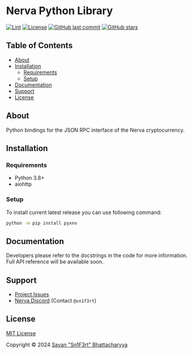 # Nerva Python Library

[![Lint](https://github.com/Sn1F3rt/pyxnv/actions/workflows/black.yml/badge.svg)](https://github.com/Sn1F3rt/pyxnv/actions/workflows/black.yml)
[![License](https://img.shields.io/github/license/Sn1F3rt/pyxnv)](LICENSE)
[![GitHub last commit](https://img.shields.io/github/last-commit/Sn1F3rt/pyxnv)](https://github.com/Sn1F3rt/pyxnv/commits/main/)
[![GitHub stars](https://img.shields.io/github/stars/Sn1F3rt/pyxnv)](https://github.com/Sn1F3rt/pyxnv/)

## Table of Contents

- [About](#about)
- [Installation](#installation)
  * [Requirements](#requirements)
  * [Setup](#setup)
- [Documentation](#documentation)
- [Support](#support)
- [License](#license)

## About

Python bindings for the JSON RPC interface of the Nerva cryptocurrency.

## Installation

### Requirements

- Python 3.8+
- aiohttp

### Setup

To install current latest release you can use following command:
```sh
python -m pip install pyxnv
```

## Documentation

Developers please refer to the docstrings in the code for more information. Full API reference will be available soon.

## Support

- [Project Issues](https://github.com/Sn1F3rt/pyxnv/issues)
- [Nerva Discord](https://discord.gg/ufysfvcFwe) (Contact `@sn1f3rt`)

## License

[MIT License](LICENSE)

Copyright &copy; 2024 [Sayan "Sn1F3rt" Bhattacharyya](https://sn1f3rt.dev)
